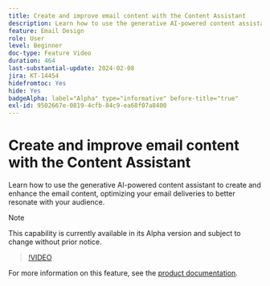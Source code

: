 ```yaml
---
title: Create and improve email content with the Content Assistant
description: Learn how to use the generative AI-powered content assistant to create and enhance the email content, optimizing your email deliveries to better resonate with your audience.
feature: Email Design
role: User
level: Beginner
doc-type: Feature Video
duration: 464
last-substantial-update: 2024-02-08
jira: KT-14454
hidefromtoc: Yes
hide: Yes
badgeAlpha: label="Alpha" type="informative" before-title="true"
exl-id: 9502667e-0819-4cfb-84c9-ea68f07a8400
---
```

# Create and improve email content with the Content Assistant

Learn how to use the generative AI-powered content assistant to create and enhance the email content, optimizing your email deliveries to better resonate with your audience.

>[!NOTE]
>
> This capability is currently available in its Alpha version and subject to change without prior notice. 

>[!VIDEO](https://video.tv.adobe.com/v/3425796/?learn=on)

For more information on this feature, see the [product documentation](https://experienceleague.adobe.com/docs/campaign-web/v8/msg/email/content/content-assistant/generative-gs.html).
